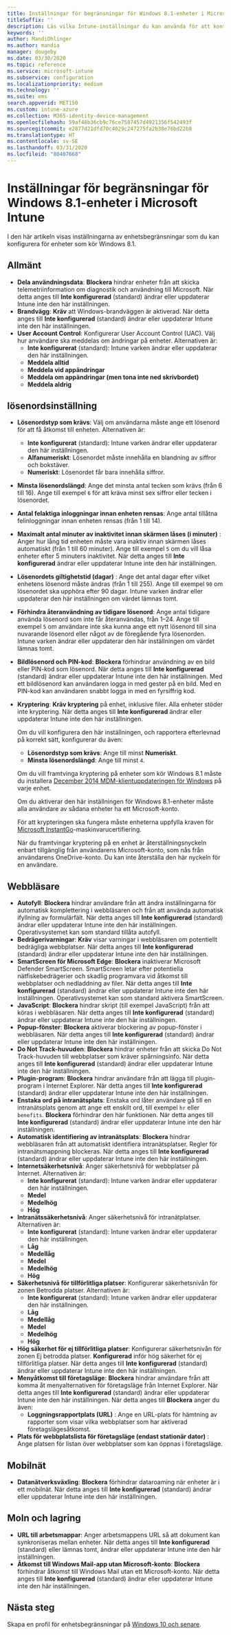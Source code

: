 ```yaml
---
title: Inställningar för begränsningar för Windows 8.1-enheter i Microsoft Intune – Azure | Microsoft Docs
titleSuffix: ''
description: Läs vilka Intune-inställningar du kan använda för att kontrollera enhetsinställningar och funktioner på enheter som kör Windows 8.1.
keywords: ''
author: MandiOhlinger
ms.author: mandia
manager: dougeby
ms.date: 03/30/2020
ms.topic: reference
ms.service: microsoft-intune
ms.subservice: configuration
ms.localizationpriority: medium
ms.technology: ''
ms.suite: ems
search.appverid: MET150
ms.custom: intune-azure
ms.collection: M365-identity-device-management
ms.openlocfilehash: 59af48b36cb9c76ce7587457d4921356f542493f
ms.sourcegitcommit: e2877d21dfd70c4029c247275fa2b38e76bd22b8
ms.translationtype: HT
ms.contentlocale: sv-SE
ms.lasthandoff: 03/31/2020
ms.locfileid: "80407668"
---
```

# <a name="microsoft-intune-windows-81-device-restriction-settings"></a>Inställningar för begränsningar för Windows 8.1-enheter i Microsoft Intune

I den här artikeln visas inställningarna av enhetsbegränsningar som du kan konfigurera för enheter som kör Windows 8.1.

## <a name="general"></a>Allmänt

- **Dela användningsdata**: **Blockera** hindrar enheter från att skicka telemetriinformation om diagnostik och användning till Microsoft. När detta anges till **Inte konfigurerad** (standard) ändrar eller uppdaterar Intune inte den här inställningen.
- **Brandvägg**: **Kräv** att Windows-brandväggen är aktiverad. När detta anges till **Inte konfigurerad** (standard) ändrar eller uppdaterar Intune inte den här inställningen.
- **User Account Control**: Konfigurerar User Account Control (UAC). Välj hur användare ska meddelas om ändringar på enheter. Alternativen är:
  - **Inte konfigurerat** (standard): Intune varken ändrar eller uppdaterar den här inställningen.
  - **Meddela alltid**
  - **Meddela vid appändringar**
  - **Meddela om appändringar (men tona inte ned skrivbordet)**
  - **Meddela aldrig**

## <a name="password"></a>lösenordsinställning

- **Lösenordstyp som krävs**: Välj om användarna måste ange ett lösenord för att få åtkomst till enheten. Alternativen är:
  - **Inte konfigurerat** (standard): Intune varken ändrar eller uppdaterar den här inställningen.
  - **Alfanumeriskt**: Lösenordet måste innehålla en blandning av siffror och bokstäver.
  - **Numeriskt**: Lösenordet får bara innehålla siffror.
- **Minsta lösenordslängd**: Ange det minsta antal tecken som krävs (från 6 till 16). Ange till exempel `6` för att kräva minst sex siffror eller tecken i lösenordet.
- **Antal felaktiga inloggningar innan enheten rensas**: Ange antal tillåtna felinloggningar innan enheten rensas (från 1 till 14).
- **Maximalt antal minuter av inaktivitet innan skärmen låses (i minuter)** : Anger hur lång tid enheten måste vara inaktiv innan skärmen låses automatiskt (från 1 till 60 minuter). Ange till exempel `5` om du vill låsa enheter efter 5 minuters inaktivitet. När detta anges till **Inte konfigurerad** ändrar eller uppdaterar Intune inte den här inställningen.
- **Lösenordets giltighetstid (dagar)** : Ange det antal dagar efter vilket enhetens lösenord måste ändras (från 1 till 255). Ange till exempel `90` om lösenordet ska upphöra efter 90 dagar. Intune varken ändrar eller uppdaterar den här inställningen om värdet lämnas tomt.
- **Förhindra återanvändning av tidigare lösenord**: Ange antal tidigare använda lösenord som inte får återanvändas, från 1–24. Ange till exempel `5` om användare inte ska kunna ange ett nytt lösenord till sina nuvarande lösenord eller något av de föregående fyra lösenorden. Intune varken ändrar eller uppdaterar den här inställningen om värdet lämnas tomt.
- **Bildlösenord och PIN-kod**: **Blockera** förhindrar användning av en bild eller PIN-kod som lösenord. När detta anges till **Inte konfigurerad** (standard) ändrar eller uppdaterar Intune inte den här inställningen. Med ett bildlösenord kan användaren logga in med gester på en bild. Med en PIN-kod kan användaren snabbt logga in med en fyrsiffrig kod.
- **Kryptering**: **Kräv kryptering** på enhet, inklusive filer. Alla enheter stöder inte kryptering. När detta anges till **Inte konfigurerad** ändrar eller uppdaterar Intune inte den här inställningen.

  Om du vill konfigurera den här inställningen, och rapportera efterlevnad på korrekt sätt, konfigurerar du även:
  - **Lösenordstyp som krävs**: Ange till minst **Numeriskt**.
  - **Minsta lösenordslängd**: Ange till minst `4`.

  Om du vill framtvinga kryptering på enheter som kör Windows 8.1 måste du installera [December 2014 MDM-klientuppdateringen för Windows](https://support.microsoft.com/kb/3013816) på varje enhet.

  Om du aktiverar den här inställningen för Windows 8.1-enheter måste alla användare av sådana enheter ha ett Microsoft-konto.

  För att krypteringen ska fungera måste enheterna uppfylla kraven för [Microsoft InstantGo](https://blogs.windows.com/windowsexperience/2014/06/19/instantgo-a-better-way-to-sleep/#IBHULcTfI4PokO8X.97)-maskinvarucertifiering.

  När du framtvingar kryptering på en enhet är återställningsnyckeln enbart tillgänglig från användarens Microsoft-konto, som nås från användarens OneDrive-konto. Du kan inte återställa den här nyckeln för en användare.

## <a name="browser"></a>Webbläsare

- **Autofyll**: **Blockera** hindrar användare från att ändra inställningarna för automatisk komplettering i webbläsaren och från att använda automatisk ifyllning av formulärfält. När detta anges till **Inte konfigurerad** (standard) ändrar eller uppdaterar Intune inte den här inställningen. Operativsystemet kan som standard tillåta autofyll.
- **Bedrägerivarningar**: **Kräv** visar varningar i webbläsaren om potentiellt bedrägliga webbplatser. När detta anges till **Inte konfigurerad** (standard) ändrar eller uppdaterar Intune inte den här inställningen.
- **SmartScreen för Microsoft Edge**: **Blockera** inaktiverar Microsoft Defender SmartScreen. SmartScreen letar efter potentiella nätfiskebedrägerier och skadlig programvara vid åtkomst till webbplatser och nedladdning av filer. När detta anges till **Inte konfigurerad** (standard) ändrar eller uppdaterar Intune inte den här inställningen. Operativsystemet kan som standard aktivera SmartScreen.
- **JavaScript**: **Blockera** hindrar skript (till exempel JavaScript) från att köras i webbläsaren. När detta anges till **Inte konfigurerad** (standard) ändrar eller uppdaterar Intune inte den här inställningen.
- **Popup-fönster**: **Blockera** aktiverar blockering av popup-fönster i webbläsaren. När detta anges till **Inte konfigurerad** (standard) ändrar eller uppdaterar Intune inte den här inställningen.
- **Do Not Track-huvuden**: **Blockera** hindrar enheter från att skicka Do Not Track-huvuden till webbplatser som kräver spårningsinfo. När detta anges till **Inte konfigurerad** (standard) ändrar eller uppdaterar Intune inte den här inställningen.
- **Plugin-program**: **Blockera** hindrar användare från att lägga till plugin-program i Internet Explorer. När detta anges till **Inte konfigurerad** (standard) ändrar eller uppdaterar Intune inte den här inställningen.
- **Enstaka ord på intranätsplats**: Enstaka ord låter användare gå till en intranätsplats genom att ange ett enskilt ord, till exempel `hr` eller `benefits`. **Blockera** förhindrar den här funktionen. När detta anges till **Inte konfigurerad** (standard) ändrar eller uppdaterar Intune inte den här inställningen.
- **Automatisk identifiering av intranätsplats**: **Blockera** hindrar webbläsaren från att automatiskt identifiera intranätsplatser. Regler för intranätsmappning blockeras. När detta anges till **Inte konfigurerad** (standard) ändrar eller uppdaterar Intune inte den här inställningen.
- **Internetsäkerhetsnivå**: Anger säkerhetsnivå för webbplatser på Internet. Alternativen är:
  - **Inte konfigurerat** (standard): Intune varken ändrar eller uppdaterar den här inställningen.
  - **Medel**
  - **Medelhög**
  - **Hög**
- **Intranätssäkerhetsnivå**: Anger säkerhetsnivå för intranätplatser. Alternativen är:
  - **Inte konfigurerat** (standard): Intune varken ändrar eller uppdaterar den här inställningen.
  - **Låg**
  - **Medellåg**
  - **Medel**
  - **Medelhög**
  - **Hög**
- **Säkerhetsnivå för tillförlitliga platser**: Konfigurerar säkerhetsnivån för zonen Betrodda platser. Alternativen är:
  - **Inte konfigurerat** (standard): Intune varken ändrar eller uppdaterar den här inställningen.
  - **Låg**
  - **Medellåg**
  - **Medel**
  - **Medelhög**
  - **Hög**
- **Hög säkerhet för ej tillförlitliga platser**: Konfigurerar säkerhetsnivån för zonen Ej betrodda platser. **Konfigurerad** inför hög säkerhet för ej tillförlitliga platser. När detta anges till **Inte konfigurerad** (standard) ändrar eller uppdaterar Intune inte den här inställningen.
- **Menyåtkomst till företagsläge**: **Blockera** hindrar användare från att komma åt menyalternativen för företagsläge från Internet Explorer. När detta anges till **Inte konfigurerad** (standard) ändrar eller uppdaterar Intune inte den här inställningen. När detta anges till **Blockera** anger du även:
  - **Loggningsrapportplats (URL)** : Ange en URL-plats för hämtning av rapporter som visar vilka webbplatser som har aktiverad företagslägesåtkomst.
- **Plats för webbplatslista för företagsläge (endast stationär dator)** : Ange platsen för listan över webbplatser som kan öppnas i företagsläge.

## <a name="cellular"></a>Mobilnät

- **Datanätverksväxling**: **Blockera** förhindrar dataroaming när enheter är i ett mobilnät. När detta anges till **Inte konfigurerad** (standard) ändrar eller uppdaterar Intune inte den här inställningen.

## <a name="cloud-and-storage"></a>Moln och lagring

- **URL till arbetsmappar**: Anger arbetsmappens URL så att dokument kan synkroniseras mellan enheter. När detta anges till **Inte konfigurerad** (standard) eller lämnas tomt, ändrar eller uppdaterar Intune inte den här inställningen.
- **Åtkomst till Windows Mail-app utan Microsoft-konto**: **Blockera** förhindrar åtkomst till Windows Mail utan ett Microsoft-konto. När detta anges till **Inte konfigurerad** (standard) ändrar eller uppdaterar Intune inte den här inställningen.

## <a name="next-steps"></a>Nästa steg

Skapa en profil för enhetsbegränsningar på [Windows 10 och senare](device-restrictions-windows-10.md).
